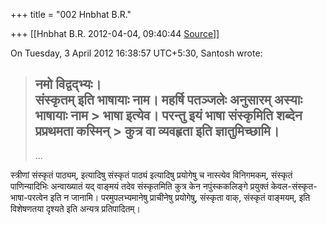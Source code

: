 +++
title = "002 Hnbhat B.R."

+++
[[Hnbhat B.R.	2012-04-04, 09:40:44 [Source](https://groups.google.com/g/bvparishat/c/4Rlpa9DBKVU)]]



  
  
On Tuesday, 3 April 2012 16:38:57 UTC+5:30, Santosh wrote:

> नमो विद्वद्भ्यः।  
> संस्कृतम् इति भाषायाः नाम। महर्षि पतञ्जलेः अनुसारम् अस्याः भाषायाः नाम > भाषा इत्येव। परन्तु इयं भाषा संस्कृमिति शब्देन प्रप्रथमता कस्मिन् > कुत्र वा व्यवहृता इति ज्ञातुमिच्छामि।  
> --  
> ...  

  

स्त्रीणां संस्कृतं पाठ्यम्, इत्यादिषु संस्कृतं पाठ्यं इत्यादिषु प्रयोगेषु च नास्त्येव विनिगमकम्, संस्कृतं पाणिन्यादिभिः अन्वाख्यातं यद् वाङ्मयं तदेव संस्कृतमिति कुत्र केन नपुंस्ककलिङ्गे प्रयुक्तं केवल-संस्कृत-भाषा-परत्वेन इति न जानामि। परमुपलभ्यमानेषु प्राचीनेषु प्रयोगेषु, संस्कृता वाक्, संस्कृतं वाङ्मयम्, इति विशेषणतया दृश्यते इति अन्यत्र प्रतिपादितम्।

  

  

  



